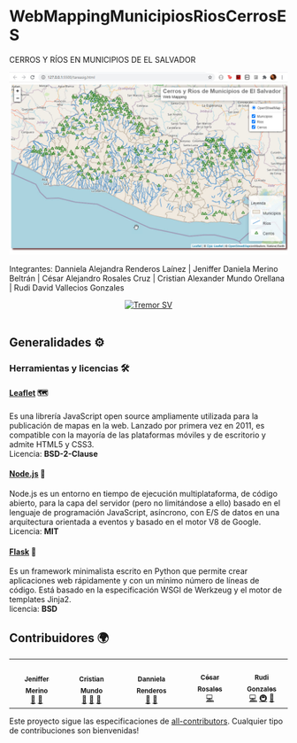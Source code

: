 # WebMappingMunicipiosRiosCerrosES

CERROS Y RÍOS EN MUNICIPIOS DE EL SALVADOR

![](img/webMappingES.jpg)


Integrantes:
Danniela Alejandra Renderos Laínez | 
Jeniffer Daniela Merino Beltrán |
César Alejandro Rosales Cruz |
Cristian Alexander Mundo Orellana |
Rudi David Vallecios Gonzales 
<p align="center">
    <span>
      <a href="https://tremorsv.herokuapp.com/" target="blank"><img src="https://github.com/dannielarenderos/WebMappingMunicipiosRiosCerrosES/blob/main/img/CrimeReporter.jpeg" width="500" alt="Tremor SV" /></a>
    </span>
    <br/>
    <span>
      <!-- ALL-CONTRIBUTORS-BADGE:START - Do not remove or modify this section -->
      <img alt="" src="https://heroku-badge.herokuapp.com/?app=tremorsv">
      <img alt="" src="https://img.shields.io/badge/PRs-Bienvenidos!-yellowgreen">
      <img alt="" src="https://img.shields.io/badge/all_contributors-5-orange.svg?style=square">
      <img alt="" src="https://img.shields.io/badge/License-Apache--2.0-blue">
    <!-- ALL-CONTRIBUTORS-BADGE:END -->
    </span>
</p>



## Generalidades ⚙️
### Herramientas y licencias 🛠
 
   #### [Leaflet](https://leafletjs.com/) 🗺
  Es una librería JavaScript open source ampliamente utilizada para la publicación de mapas en la web. Lanzado por primera vez en 2011, es compatible con la mayoría de las     plataformas móviles y de escritorio y admite HTML5 y CSS3. <br>
 Licencia: <strong>BSD-2-Clause</strong>
  
  #### [Node.js](https://nodejs.org/en/) 🦆
   Node.js es un entorno en tiempo de ejecución multiplataforma, de código abierto, para la capa del servidor (pero no limitándose a ello) basado en el lenguaje de programación JavaScript, asíncrono, con E/S de datos en una arquitectura orientada a eventos y basado en el motor V8 de Google. <br/>
   Licencia: <strong>MIT</strong>
   
 #### [Flask](https://flask.palletsprojects.com) 🐍
   Es un framework minimalista escrito en Python que permite crear aplicaciones web rápidamente y con un mínimo número de líneas de código. Está basado en la especificación WSGI de Werkzeug y el motor de templates Jinja2.<br>
   licencia: <strong>BSD</strong> 
   
 
    

## Contribuidores 🌍

<!-- ALL-CONTRIBUTORS-LIST:START - Do not remove or modify this section -->
<!-- prettier-ignore-start -->
<!-- markdownlint-disable -->
<table align="center">
  <tr>
    <td align="center"><a href="https://github.com/danmerb"><img src="https://avatars.githubusercontent.com/u/37198208?v=4" width="100px;" alt=""/><br /><sub><b> Jeniffer Merino </b></sub></a><br /><a href="#design-henrybanchon3" title="Design">🎨</a> <a href="https://github.com/BigDreamsCoders/Tremor/pulls?q=is%3Apr+reviewed-by%3Ahenrybanchon3" title="Reviewed Pull Requests">👀</a></td>
    <td align="center"><a href="https://github.com/AzzarCM"><img src="https://avatars.githubusercontent.com/u/37192145?v=4" width="100px;" alt=""/><br /><sub><b>Cristian Mundo</b></sub></a><br /><a href="https://github.com/BigDreamsCoders/Tremor/commits?author=nelsoncaastro" title="Documentation">📖</a> <a href="#design-nelsoncaastro" title="Design">🎨</a> <a href="https://github.com/BigDreamsCoders/Tremor/pulls?q=is%3Apr+reviewed-by%3Anelsoncaastro" title="Reviewed Pull Requests">👀</a></td>
    <td align="center"><a href="https://github.com/dannielarenderos"><img src="https://avatars.githubusercontent.com/u/37196864?v=4" width="100px;" alt=""/><br /><sub><b> Danniela Renderos</b></sub></a><br /><a href="https://github.com/BigDreamsCoders/Tremor/commits?author=00099216" title="Documentation">📖</a> <a href="https://github.com/BigDreamsCoders/Tremor/pulls?q=is%3Apr+reviewed-by%3A00099216" title="Reviewed Pull Requests">👀</a></td>
    <td align="center"><a href="https://github.com/CesarRosales16"><img src="https://avatars.githubusercontent.com/u/37197605?v=4" width="100px;" alt=""/><br /><sub><b> César Rosales </b></sub></a><br /><a href="https://github.com/BigDreamsCoders/Tremor/commits?author=TheAlexBig" title="Code">💻</a></td>
    <td align="center"><a href="https://github.com/Ackerize"><img src="https://avatars.githubusercontent.com/u/37277365?v=4" width="100px;" alt=""/><br /><sub><b>Rudi Gonzales </b></sub></a><br /><a href="https://github.com/BigDreamsCoders/Tremor/commits?author=petrlr14" title="Code">💻</a> <a href="#infra-petrlr14" title="Infrastructure (Hosting, Build-Tools, etc)">🚇</a> <a href="https://github.com/BigDreamsCoders/Tremor/pulls?q=is%3Apr+reviewed-by%3Apetrlr14" title="Reviewed Pull Requests">👀</a></td>
  </tr>
</table>

<!-- markdownlint-enable -->
<!-- prettier-ignore-end -->
<!-- ALL-CONTRIBUTORS-LIST:END -->

Este proyecto sigue las especificaciones de [all-contributors](https://github.com/all-contributors/all-contributors). Cualquier tipo de contribuciones son bienvenidas!
